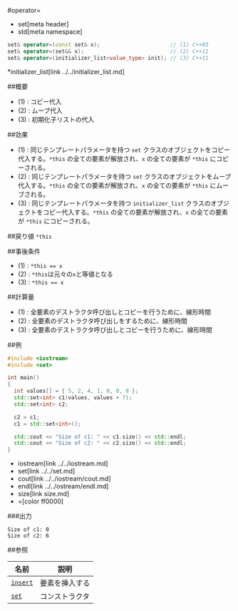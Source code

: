 #operator=
* set[meta header]
* std[meta namespace]

```cpp
set& operator=(const set& x);                      // (1) C++03
set& operator=(set&& x);                           // (2) C++11
set& operator=(initializer_list<value_type> init); // (3) C++11
```
*initializer_list[link ../../initializer_list.md]

##概要
- (1) : コピー代入
- (2) : ムーブ代入
- (3) : 初期化子リストの代入


##効果
- (1) : 同じテンプレートパラメータを持つ `set` クラスのオブジェクトをコピー代入する。`*this` の全ての要素が解放され、`x` の全ての要素が `*this` にコピーされる。
- (2) : 同じテンプレートパラメータを持つ `set` クラスのオブジェクトをムーブ代入する。`*this` の全ての要素が解放され、`x` の全ての要素が `*this` にムーブされる。
- (3) : 同じテンプレートパラメータを持つ `initializer_list` クラスのオブジェクトをコピー代入する。`*this` の全ての要素が解放され、`x` の全ての要素が `*this` にコピーされる。


##戻り値
`*this`


##事後条件
- (1) : `*this == x`
- (2) : `*this`は元々の`x`と等値となる
- (3) : `*this == x`


##計算量
- (1) : 全要素のデストラクタ呼び出しとコピーを行うために、線形時間
- (2) : 全要素のデストラクタ呼び出しをするために、線形時間
- (3) : 全要素のデストラクタ呼び出しとコピーを行うために、線形時間


##例
```cpp
#include <iostream>
#include <set>

int main()
{
  int values[] = { 5, 2, 4, 1, 0, 0, 9 };
  std::set<int> c1(values, values + 7);
  std::set<int> c2;

  c2 = c1;
  c1 = std::set<int>();

  std::cout << "Size of c1: " << c1.size() << std::endl;
  std::cout << "Size of c2: " << c2.size() << std::endl;
}
```
* iostream[link ../../iostream.md]
* set[link ../../set.md]
* cout[link ../../iostream/cout.md]
* endl[link ../../ostream/endl.md]
* size[link size.md]
* =[color ff0000]

###出力
```
Size of c1: 0
Size of c2: 6
```

##参照

| 名前                         | 説明           |
|------------------------------|----------------|
| [`insert`](./insert.md)      | 要素を挿入する |
| [`set`](./op_constructor.md) | コンストラクタ |
